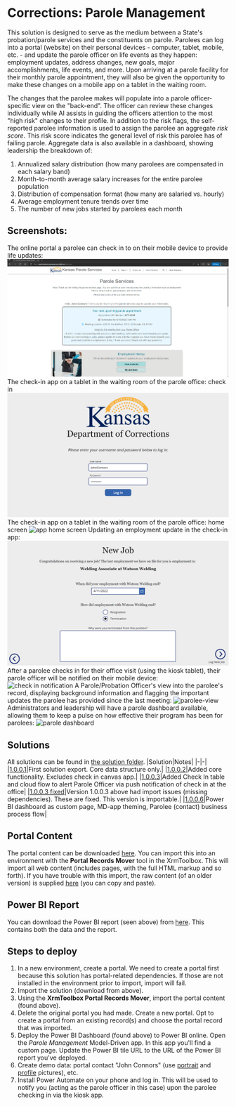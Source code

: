 # Corrections: Parole Management
This solution is designed to serve as the medium between a State's probation/parole services and the constituents on parole. Parolees can log into a portal (website) on their personal devices - computer, tablet, mobile, etc. - and update the parole officer on life events as they happen: employment updates, address changes, new goals, major accomplishments, life events, and more. Upon arriving at a parole facility for their monthly parole appointment, they will also be given the opportunity to make these changes on a mobile app on a tablet in the waiting room. 

The changes that the parolee makes will populate into a parole officer-specific view on the "back-end". The officer can review these changes individually while AI assists in guiding the officers attention to the most "high risk" changes to their profile. In addition to the risk flags, the self-reported parolee information is used to assign the parolee an aggregate *risk score*. This risk score indicates the general level of risk this parolee has of failing parole. Aggregate data is also available in a dashboard, showing leadership the breakdown of:
1. Annualized salary distribution (how many parolees are compensated in each salary band)
2. Month-to-month average salary increases for the entire parolee population
3. Distribution of compensation format (how many are salaried vs. hourly)
4. Average employment tenure trends over time
5. The number of new jobs started by parolees each month

## Screenshots:
The online portal a parolee can check in to on their mobile device to provide life updates:
![parole portal](./images/portal.png)
The check-in app on a tablet in the waiting room of the parole office: check in
![app log in](./images/kiosk-log-in.png)
The check-in app on a tablet in the waiting room of the parole office: home screen
![app home screen](https://i.imgur.com/ouJAd35.png)
Updating an employment update in the check-in app:
![update employment](./images/kiosk-new-job.png)
After a parolee checks in for their office visit (using the kiosk tablet), their parole officer will be notified on their mobile device:  
![check in notification](https://i.imgur.com/qhUwDmz.png)
A Parole/Probation Officer's view into the parolee's record, displaying background information and flagging the important updates the parolee has provided since the last meeting:
![parolee-view](https://i.imgur.com/V9YU3pn.png)
Administrators and leadership will have a parole dashboard available, allowing them to keep a pulse on how effective their program has been for parolees:
![parole dashboard](https://i.imgur.com/ya1n018.png)


## Solutions
All solutions can be found in [the solution folder](./solutions/).
|Solution|Notes|
|-|-|
|[1.0.0.1](./solutions/ParoleKiosk_1_0_0_1.zip)|First solution export. Core data structure only.|
|[1.0.0.2](./solutions/ParoleKiosk_1_0_0_2.zip)|Added core functionality. Excludes check in canvas app.|
|[1.0.0.3](./solutions/ParoleKiosk_1_0_0_3.zip)|Added Check In table and cloud flow to alert Parole Officer via push notification of check in at the office|
|[1.0.0.3 fixed](./solutions/ParoleKiosk_1_0_0_3_fixed.zip)|Version 1.0.0.3 above had import issues (missing dependencies). These are fixed. This version is importable.|
|[1.0.0.6](https://github.com/TimHanewich/Power-Platform-Assets/releases/download/2/ParoleKiosk_1_0_0_6.zip)|Power BI dashboard as custom page, MD-app theming, Parolee (contact) business process flow|

## Portal Content
The portal content can be downloaded [here](https://github.com/TimHanewich/Power-Platform-Assets/releases/download/3/website.xml). You can import this into an environment with the **Portal Records Mover** tool in the XrmToolbox. This will import all web content (includes pages, with the full HTML markup and so forth). If you have trouble with this import, the raw content (of an older version) is supplied [here](./web-content/) (you can copy and paste).

## Power BI Report
You can download the Power BI report (seen above) from [here](https://github.com/TimHanewich/Power-Platform-Assets/releases/download/1/parole-dashboard.pbix). This contains both the data and the report.

## Steps to deploy
1. In a new environment, create a portal. We need to create a portal first because this solution has portal-related dependencies. If those are not installed in the environment prior to import, import will fail.
2. Import the solution (download from above).
3. Using the **XrmToolbox Portal Records Mover**, import the portal content (found above).
4. Delete the original portal you had made. Create a new portal. Opt to create a portal from an existing record(s) and choose the portal record that was imported.
5. Deploy the Power BI Dashboard (found above) to Power BI online. Open the *Parole Management* Model-Driven app. In this app you'll find a custom page. Update the Power BI tile URL to the URL of the Power BI report you've deployed.
6. Create demo data: portal contact "John Connors" (use [portrait](./assets/portrait.jpg) and [profile](./assets/profile.jpg) pictures), etc.
7. Install Power Automate on your phone and log in. This will be used to notify you (acting as the parole officer in this case) upon the parolee checking in via the kiosk app.